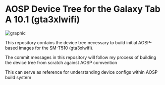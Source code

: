 # AOSP Device Tree for the Galaxy Tab A 10.1 (gta3xlwifi)

![graphic](https://blogger.googleusercontent.com/img/b/R29vZ2xl/AVvXsEg9MZ26MCfyE5k66dnDkFBh6W9Uax1IrHwbK4Wz8WjArRsDHp9b4K9B2CreON5xt6KwWrpTERxmLXIj0WY70QXml0mcXfxUrWL6CYcJiFuYln3m5S6h2_jkpDd5gU1oJ67pttXIjF-ZalsystKsTx8SVIlC1rms-aaHy5sSfVohHta63_WjPCGUUuT3/s1600/Android_Android14DPI_1024x512.png)

This repository contains the device tree necessary to build initial AOSP-based images for the SM-T510 (gta3xlwifi).

The commit messages in this repository will follow my process of building the device tree from scratch against AOSP comvention

This can serve as reference for understanding device configs within AOSP build system

